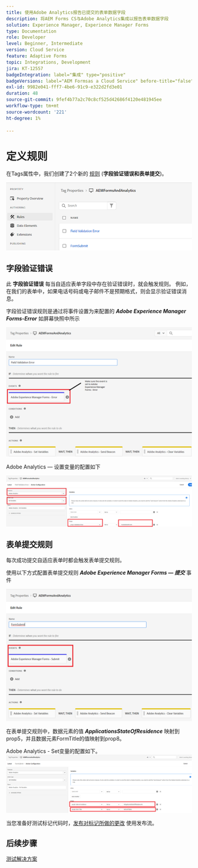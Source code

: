 ```yaml
---
title: 使用Adobe Analytics报告已提交的表单数据字段
description: 将AEM Forms CS与Adobe Analytics集成以报告表单数据字段
solution: Experience Manager, Experience Manager Forms
type: Documentation
role: Developer
level: Beginner, Intermediate
version: Cloud Service
feature: Adaptive Forms
topic: Integrations, Development
jira: KT-12557
badgeIntegration: label="集成" type="positive"
badgeVersions: label="AEM Formsas a Cloud Service" before-title="false"
exl-id: 9982e041-fff7-4be6-91c9-e322d2fd3e01
duration: 48
source-git-commit: 9fef4b77a2c70c8cf525d42686f4120e481945ee
workflow-type: tm+mt
source-wordcount: '221'
ht-degree: 1%

---
```


# 定义规则

在Tags属性中，我们创建了2个新的 [规则](https://experienceleague.adobe.com/docs/platform-learn/implement-in-websites/configure-tags/add-data-elements-rules.html) (**字段验证错误和表单提交**)。

![自适应表单](assets/rules.png)


## 字段验证错误

此 **字段验证错误** 每当自适应表单字段中存在验证错误时，就会触发规则。 例如，在我们的表单中，如果电话号码或电子邮件不是预期格式，则会显示验证错误消息。

字段验证错误规则是通过将事件设置为来配置的 _**Adobe Experience Manager Forms-Error**_ 如屏幕快照中所示



![申请人 — 国家 — 居所](assets/field_validation_error_rule.png)

Adobe Analytics — 设置变量的配置如下

![设置操作](assets/field_validation_action_rule.png)

## 表单提交规则

每次成功提交自适应表单时都会触发表单提交规则。

使用以下方式配置表单提交规则 _**Adobe Experience Manager Forms — 提交**_ 事件

![form-submit-rule](assets/form-submit-rule.png)

在表单提交规则中，数据元素的值 _**ApplicationsStateOfResidence**_ 映射到prop5，并且数据元素FormTitle的值映射到prop8。

Adobe Analytics - Set变量的配置如下。
![form-submit-rule-set-variables](assets/form-submit-set-variable.png)

当您准备好测试标记代码时，[发布对标记所做的更改](https://experienceleague.adobe.com/docs/experience-platform/tags/publish/publishing-flow.html) 使用发布流。

## 后续步骤

[测试解决方案](./test.md)